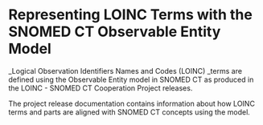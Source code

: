 # Representing LOINC Terms with the SNOMED CT Observable Entity Model

_Logical Observation Identifiers Names and Codes (LOINC) _terms are defined using the Observable Entity model in SNOMED CT as produced in the LOINC - SNOMED CT Cooperation Project releases.

The project release documentation contains information about how LOINC terms and parts are aligned with SNOMED CT concepts using the model.
